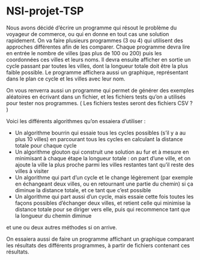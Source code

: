 # NSI-projet-TSP

Nous avons décidé d’écrire un programme qui résout le problème du voyageur de commerce, ou qui en donne en tout cas une solution rapidement.
On va faire plusieurs programmes (3 ou 4) qui utilisent des approches différentes afin de les comparer. Chaque programme devra lire en entrée le nombre de villes (pas plus de 100 ou 200) puis les coordonnées ces villes et leurs noms. Il devra ensuite afficher en sortie un cycle passant par toutes les villes, dont la longueur totale doit être la plus faible possible. Le programme affichera aussi un graphique, représentant dans le plan ce cycle et les villes avec leur nom.

On vous renverra aussi un programme qui permet de générer des exemples aléatoires en écrivant dans un fichier, et les fichiers tests qu’on a utilisés pour tester nos programmes. ( Les fichiers testes seront des fichiers CSV ? )

Voici les différents algorithmes qu’on essaiera d’utiliser :
- Un algorithme bourrin qui essaie tous les cycles possibles (s’il y a au plus 10 villes) en parcourant tous les cycles en calculant la distance totale pour chaque cycle
- Un algorithme glouton qui construit une solution au fur et à mesure en minimisant à chaque étape la longueur totale : on part d’une ville, et on ajoute la ville la plus proche parmi les villes restantes tant qu’il reste des villes à visiter
- Un algorithme qui part d’un cycle et le change légèrement (par exemple en échangeant deux villes, ou en retournant une partie du chemin) si ça diminue la distance totale, et ce tant que c’est possible
- Un algorithme qui part aussi d’un cycle, mais essaie cette fois toutes les façons possibles d’échanger deux villes, et retient celle qui minimise la distance totale pour se diriger vers elle, puis qui recommence tant que la longueur du chemin diminue

et une ou deux autres méthodes si on arrive.

On essaiera aussi de faire un programme affichant un graphique comparant les résultats des différents programmes, à partir de fichiers contenant ces résultats.

